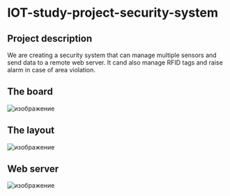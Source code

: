 # IOT-study-project-security-system
## Project description
We are creating a security system that can manage multiple sensors and send data to a remote
web server. It cand also manage RFID tags and raise alarm in case of area violation.
## The board
![изображение](https://user-images.githubusercontent.com/83931815/167280609-8c671d4f-7e5b-4255-a653-82d19cd9dcc9.png)
## The layout
![изображение](https://user-images.githubusercontent.com/83931815/167280638-fac2b141-5502-4223-a837-684902abc579.png)
## Web server
![изображение](https://user-images.githubusercontent.com/83931815/167280403-b5d62a62-1c0f-4f5a-a5d6-9c7b7c6872d0.png)
